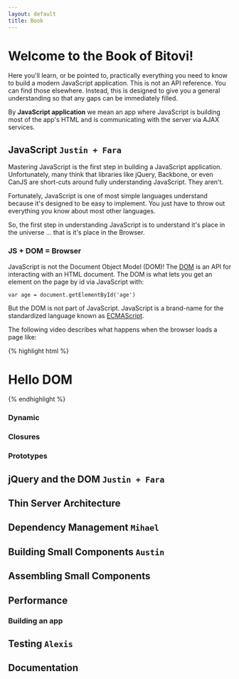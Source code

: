 ```yaml
---
layout: default
title: Book
---
```


# Welcome to the Book of Bitovi!

Here you'll learn, or be pointed to, practically everything you need to 
know to build a modern JavaScript application. This is not an
API reference. You can find those elsewhere.  Instead, this is designed
to give you a general understanding so that any gaps can be immediately filled.

By __JavaScript application__ we mean an app where JavaScript is building most of the 
app's HTML and is communicating with the server via AJAX services.

## JavaScript `Justin + Fara`

Mastering JavaScript is the first step in building a JavaScript application. Unfortunately, many think 
that libraries like 
jQuery, Backbone, or even CanJS are short-cuts around fully understanding JavaScript.  They aren't.

Fortunately, JavaScript is one of most simple languages understand because it's designed to be easy to 
implement.
You just have to throw 
out everything you know about most other languages.

So, the first step in understanding JavaScript is to understand it's place in the universe ... that is
it's place in the Browser.

### JS + DOM = Browser

JavaScript is not the Document Object Model (DOM)! The [DOM](http://en.wikipedia.org/wiki/Document_Object_Model) is an 
API for interacting with an HTML document.  The DOM is what lets you get an element on the page by id via JavaScript with:

```
var age = document.getElementById('age')
```

But the DOM is not part of JavaScript.  JavaScript is a brand-name for the standardized 
language known as [ECMAScript](http://en.wikipedia.org/wiki/ECMAScript).  


The following video describes what happens when the browser loads a page like:

{% highlight html %}
<html>
  <head>
    <script type='text/javascript'>
      alert('hello js');
    </script>
  </head>
  <body>
    <h1>Hello DOM</h1>
  </body>
</html>
{% endhighlight %}

### Dynamic

### Closures

### Prototypes

## jQuery and the DOM `Justin + Fara`

## Thin Server Architecture

## Dependency Management `Mihael`

## Building Small Components `Austin`

## Assembling Small Components

## Performance

### Building an app

## Testing `Alexis`

## Documentation